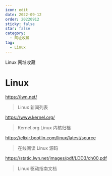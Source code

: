 ```yaml
---
icon: edit
date: 2022-09-12
order: 20220912
sticky: false
star: false
category:
  - 网址收藏
tag:
  - Linux
---
```


Linux 网址收藏

<!-- more -->

# Linux

https://lwn.net/

> Linux 新闻列表

https://www.kernel.org/

> Kernel.org Linux 内核归档

https://elixir.bootlin.com/linux/latest/source

> 在线阅读 Linux 源码

https://static.lwn.net/images/pdf/LDD3/ch00.pdf

> Linux 驱动指南文档
